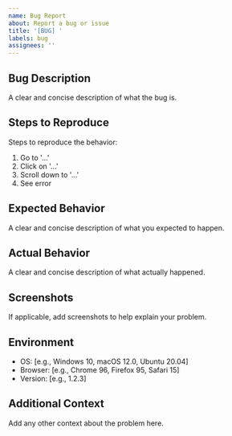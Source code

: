 ```yaml
---
name: Bug Report
about: Report a bug or issue
title: '[BUG] '
labels: bug
assignees: ''
---
```


## Bug Description
A clear and concise description of what the bug is.

## Steps to Reproduce
Steps to reproduce the behavior:
1. Go to '...'
2. Click on '...'
3. Scroll down to '...'
4. See error

## Expected Behavior
A clear and concise description of what you expected to happen.

## Actual Behavior
A clear and concise description of what actually happened.

## Screenshots
If applicable, add screenshots to help explain your problem.

## Environment
- OS: [e.g., Windows 10, macOS 12.0, Ubuntu 20.04]
- Browser: [e.g., Chrome 96, Firefox 95, Safari 15]
- Version: [e.g., 1.2.3]

## Additional Context
Add any other context about the problem here.
